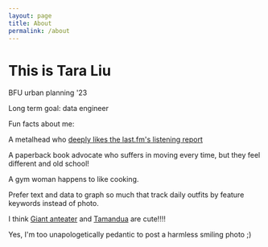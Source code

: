 ```yaml
---
layout: page
title: About
permalink: /about
---
```


# This is Tara Liu

BFU urban planning '23

Long term goal: data engineer

Fun facts about me:

A metalhead who [deeply likes the last.fm's listening report](https://www.last.fm/user/Pagan_Flame_/listening-report)

A paperback book advocate who suffers in moving every time, but they feel different and old school!

A gym woman happens to like cooking.

Prefer text and data to graph so much that track daily outfits by feature keywords instead of photo.

I think [Giant anteater](https://en.wikipedia.org/wiki/Giant_anteater) and [Tamandua](https://en.wikipedia.org/wiki/Tamandua) are cute!!!!

Yes, I'm too unapologetically pedantic to post a harmless smiling photo ;)






